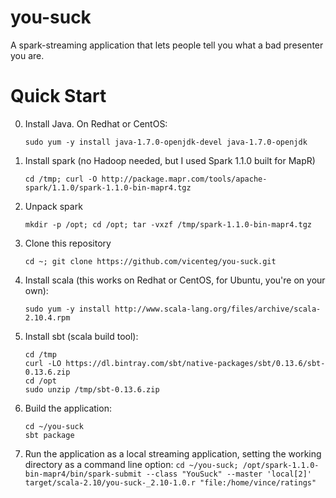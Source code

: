 you-suck
========

A spark-streaming application that lets people tell you what a bad presenter you are.

Quick Start
===========

0. Install Java. On Redhat or CentOS:
    
    `sudo yum -y install java-1.7.0-openjdk-devel java-1.7.0-openjdk`

1. Install spark (no Hadoop needed, but I used Spark 1.1.0 built for MapR)
    
    `cd /tmp; curl -O http://package.mapr.com/tools/apache-spark/1.1.0/spark-1.1.0-bin-mapr4.tgz`

2. Unpack spark
    
    `mkdir -p /opt; cd /opt; tar -vxzf /tmp/spark-1.1.0-bin-mapr4.tgz`

3. Clone this repository
    
    `cd ~; git clone https://github.com/vicenteg/you-suck.git`

4. Install scala (this works on Redhat or CentOS, for Ubuntu, you're on your own):
    
    `sudo yum -y install http://www.scala-lang.org/files/archive/scala-2.10.4.rpm`

5. Install sbt (scala build tool):
   ```
   cd /tmp
   curl -LO https://dl.bintray.com/sbt/native-packages/sbt/0.13.6/sbt-0.13.6.zip
   cd /opt
   sudo unzip /tmp/sbt-0.13.6.zip
   ```

6. Build the application:
    ```
    cd ~/you-suck
    sbt package
    ```

7. Run the application as a local streaming application, setting the working directory as a command line option:
    `cd ~/you-suck; /opt/spark-1.1.0-bin-mapr4/bin/spark-submit --class "YouSuck" --master 'local[2]' target/scala-2.10/you-suck-_2.10-1.0.r "file:/home/vince/ratings"`
